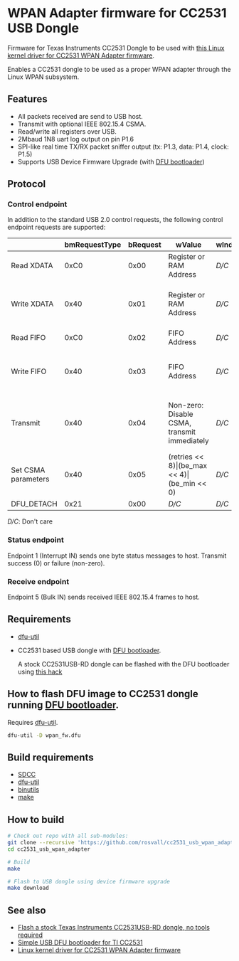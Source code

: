 # WPAN Adapter firmware for CC2531 USB Dongle

Firmware for Texas Instruments CC2531 Dongle to be used with [this Linux kernel driver for CC2531 WPAN Adapter firmware](https://github.com/rosvall/cc2531_linux).

Enables a CC2531 dongle to be used as a proper WPAN adapter through the Linux WPAN subsystem.


## Features
- All packets received are send to USB host.
- Transmit with optional IEEE 802.15.4 CSMA.
- Read/write all registers over USB.
- 2Mbaud 1N8 uart log output on pin P1.6
- SPI-like real time TX/RX packet sniffer output (tx: P1.3, data: P1.4, clock: P1.5)
- Supports USB Device Firmware Upgrade (with [DFU bootloader](https://github.com/rosvall/cc2531_bootloader))


## Protocol
### Control endpoint
In addition to the standard USB 2.0 control requests, the following control endpoint requests are supported:

|                     | bmRequestType | bRequest | wValue                                       | wIndex | Data                                             |
|---------------------|---------------|----------|----------------------------------------------|--------|--------------------------------------------------|
| Read XDATA          | 0xC0          | 0x00     | Register or RAM Address                      | *D/C*  | Contents of RAM or register(s)                   |
| Write XDATA         | 0x40          | 0x01     | Register or RAM Address                      | *D/C*  | Data to be written, starting at address *wValue* |
| Read FIFO           | 0xC0          | 0x02     | FIFO Address                                 | *D/C*  | Contents of FIFO                                 |
| Write FIFO          | 0x40          | 0x03     | FIFO Address                                 | *D/C*  | Bytes to be written into specified address       |
| Transmit            | 0x40          | 0x04     | Non-zero: Disable CSMA, transmit immediately | *D/C*  | IEEE 802.15.4 frame to be written to radio FIFO  |
| Set CSMA parameters | 0x40          | 0x05     | (retries << 8)\|(be_max << 4)\|(be_min << 0) | *D/C*  | *D/C*                                            |
| DFU_DETACH          | 0x21          | 0x00     | *D/C*                                        | *D/C*  | *D/C*                                            |

*D/C*: Don't care

### Status endpoint
Endpoint 1 (Interrupt IN) sends one byte status messages to host. Transmit success (0) or failure (non-zero).

### Receive endpoint
Endpoint 5 (Bulk IN) sends received IEEE 802.15.4 frames to host.

## Requirements
- [dfu-util](https://sourceforge.net/projects/dfu-util/)
- CC2531 based USB dongle with [DFU bootloader](https://github.com/rosvall/cc2531_bootloader/).

    A stock CC2531USB-RD dongle can be flashed with the DFU bootloader using [this hack](https://github.com/rosvall/cc2531_oem_flasher)


## How to flash DFU image to CC2531 dongle running [DFU bootloader](https://github.com/rosvall/cc2531_bootloader/).
Requires [dfu-util](https://sourceforge.net/projects/dfu-util/).

```sh
dfu-util -D wpan_fw.dfu
```


## Build requirements
- [SDCC](https://sourceforge.net/projects/sdcc/)
- [dfu-util](https://sourceforge.net/projects/dfu-util/)
- [binutils](https://www.gnu.org/software/binutils/)
- [make](https://www.gnu.org/software/make/)


## How to build
```sh
# Check out repo with all sub-modules:
git clone --recursive 'https://github.com/rosvall/cc2531_usb_wpan_adapter.git' 
cd cc2531_usb_wpan_adapter

# Build
make

# Flash to USB dongle using device firmware upgrade
make download
```


## See also
 - [Flash a stock Texas Instruments CC2531USB-RD dongle, no tools required](https://github.com/rosvall/cc2531_oem_flasher)
 - [Simple USB DFU bootloader for TI CC2531](https://github.com/rosvall/cc2531_bootloader)
 - [Linux kernel driver for CC2531 WPAN Adapter firmware](https://github.com/rosvall/cc2531_linux)
